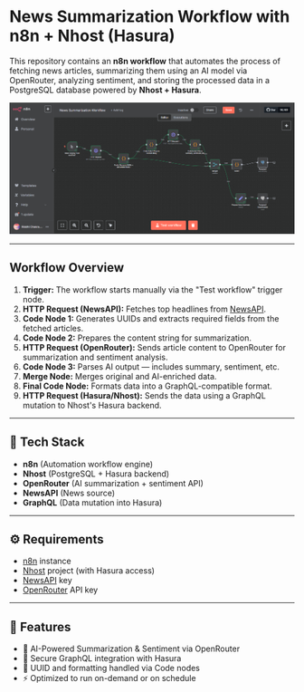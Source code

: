 # News Summarization Workflow with n8n + Nhost (Hasura)

This repository contains an **n8n workflow** that automates the process of fetching news articles, summarizing them using an AI model via OpenRouter, analyzing sentiment, and storing the processed data in a PostgreSQL database powered by **Nhost + Hasura**.

![Workflow Screenshot](./news-summarization.png)

---

## Workflow Overview

1. **Trigger:** The workflow starts manually via the "Test workflow" trigger node.
2. **HTTP Request (NewsAPI):** Fetches top headlines from [NewsAPI](https://newsapi.org).
3. **Code Node 1:** Generates UUIDs and extracts required fields from the fetched articles.
4. **Code Node 2:** Prepares the content string for summarization.
5. **HTTP Request (OpenRouter):** Sends article content to OpenRouter for summarization and sentiment analysis.
6. **Code Node 3:** Parses AI output — includes summary, sentiment, etc.
7. **Merge Node:** Merges original and AI-enriched data.
8. **Final Code Node:** Formats data into a GraphQL-compatible format.
9. **HTTP Request (Hasura/Nhost):** Sends the data using a GraphQL mutation to Nhost's Hasura backend.

---

## 🚀 Tech Stack

- **n8n** (Automation workflow engine)
- **Nhost** (PostgreSQL + Hasura backend)
- **OpenRouter** (AI summarization + sentiment API)
- **NewsAPI** (News source)
- **GraphQL** (Data mutation into Hasura)

---

## ⚙️ Requirements

- [n8n](https://n8n.io) instance
- [Nhost](https://nhost.io) project (with Hasura access)
- [NewsAPI](https://newsapi.org) key
- [OpenRouter](https://openrouter.ai) API key

---

## 🧪 Features

- 🧠 AI-Powered Summarization & Sentiment via OpenRouter
- 🔐 Secure GraphQL integration with Hasura
- 🔀 UUID and formatting handled via Code nodes
- ⚡ Optimized to run on-demand or on schedule


